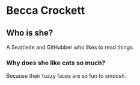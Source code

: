 # Becca Crockett
## Who is she?
A Seattleite and GitHubber who likes to read things. 
### Why does she like cats so much?
Because their fuzzy faces are so fun to smoosh. 
